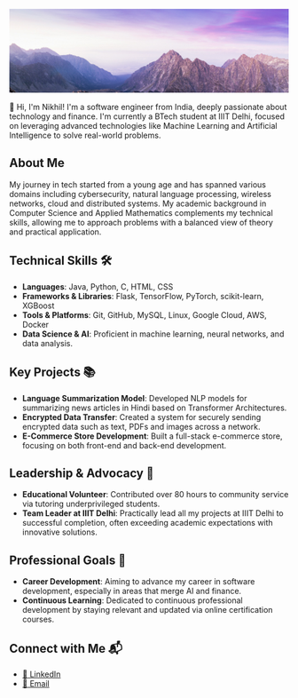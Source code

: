 ![Programming and Software Development](SecondBanner.png)

👋 Hi, I'm Nikhil! I'm a software engineer from India, deeply passionate about technology and finance. I'm currently a BTech student at IIIT Delhi, focused on leveraging advanced technologies like Machine Learning and Artificial Intelligence to solve real-world problems.

## About Me
My journey in tech started from a young age and has spanned various domains including cybersecurity, natural language processing, wireless networks, cloud and distributed systems. My academic background in Computer Science and Applied Mathematics complements my technical skills, allowing me to approach problems with a balanced view of theory and practical application. 

## Technical Skills 🛠️
- **Languages**: Java, Python, C, HTML, CSS
- **Frameworks & Libraries**: Flask, TensorFlow, PyTorch, scikit-learn, XGBoost
- **Tools & Platforms**: Git, GitHub, MySQL, Linux, Google Cloud, AWS, Docker
- **Data Science & AI**: Proficient in machine learning, neural networks, and data analysis.

## Key Projects 📚
- **Language Summarization Model**: Developed NLP models for summarizing news articles in Hindi based on Transformer Architectures.
- **Encrypted Data Transfer**: Created a system for securely sending encrypted data such as text, PDFs and images across a network.
- **E-Commerce Store Development**: Built a full-stack e-commerce store, focusing on both front-end and back-end development.

## Leadership & Advocacy 🌟
- **Educational Volunteer**: Contributed over 80 hours to community service via tutoring underprivileged students.
- **Team Leader at IIIT Delhi**: Practically lead all my projects at IIIT Delhi to successful completion, often exceeding academic expectations with innovative solutions.

## Professional Goals 🚀
- **Career Development**: Aiming to advance my career in software development, especially in areas that merge AI and finance.
- **Continuous Learning**: Dedicated to continuous professional development by staying relevant and updated via online certification courses.

## Connect with Me 📬
- [🔗 LinkedIn](https://www.linkedin.com/in/-nikhil-suri/)
- [📧 Email](mailto:nikhil21268@iiitd.ac.in)
